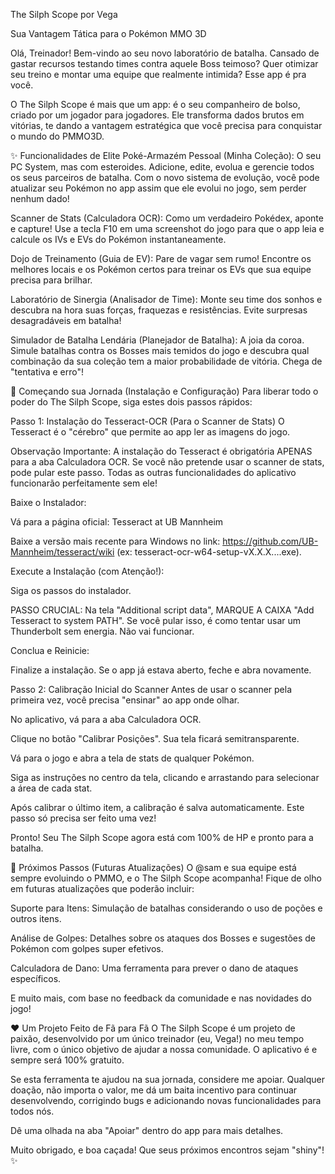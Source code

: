 The Silph Scope
por Vega

Sua Vantagem Tática para o Pokémon MMO 3D

Olá, Treinador! Bem-vindo ao seu novo laboratório de batalha. Cansado de gastar recursos testando times contra aquele Boss teimoso? Quer otimizar seu treino e montar uma equipe que realmente intimida? Esse app é pra você.

O The Silph Scope é mais que um app: é o seu companheiro de bolso, criado por um jogador para jogadores. Ele transforma dados brutos em vitórias, te dando a vantagem estratégica que você precisa para conquistar o mundo do PMMO3D.

✨ Funcionalidades de Elite
Poké-Armazém Pessoal (Minha Coleção): O seu PC System, mas com esteroides. Adicione, edite, evolua e gerencie todos os seus parceiros de batalha. Com o novo sistema de evolução, você pode atualizar seu Pokémon no app assim que ele evolui no jogo, sem perder nenhum dado!

Scanner de Stats (Calculadora OCR): Como um verdadeiro Pokédex, aponte e capture! Use a tecla F10 em uma screenshot do jogo para que o app leia e calcule os IVs e EVs do Pokémon instantaneamente.

Dojo de Treinamento (Guia de EV): Pare de vagar sem rumo! Encontre os melhores locais e os Pokémon certos para treinar os EVs que sua equipe precisa para brilhar.

Laboratório de Sinergia (Analisador de Time): Monte seu time dos sonhos e descubra na hora suas forças, fraquezas e resistências. Evite surpresas desagradáveis em batalha!

Simulador de Batalha Lendária (Planejador de Batalha): A joia da coroa. Simule batalhas contra os Bosses mais temidos do jogo e descubra qual combinação da sua coleção tem a maior probabilidade de vitória. Chega de "tentativa e erro"!

🚀 Começando sua Jornada (Instalação e Configuração)
Para liberar todo o poder do The Silph Scope, siga estes dois passos rápidos:

Passo 1: Instalação do Tesseract-OCR (Para o Scanner de Stats)
O Tesseract é o "cérebro" que permite ao app ler as imagens do jogo.

Observação Importante: A instalação do Tesseract é obrigatória APENAS para a aba Calculadora OCR. Se você não pretende usar o scanner de stats, pode pular este passo. Todas as outras funcionalidades do aplicativo funcionarão perfeitamente sem ele!

Baixe o Instalador:

Vá para a página oficial: Tesseract at UB Mannheim

Baixe a versão mais recente para Windows no link: https://github.com/UB-Mannheim/tesseract/wiki (ex: tesseract-ocr-w64-setup-vX.X.X....exe).

Execute a Instalação (com Atenção!):

Siga os passos do instalador.

PASSO CRUCIAL: Na tela "Additional script data", MARQUE A CAIXA "Add Tesseract to system PATH". Se você pular isso, é como tentar usar um Thunderbolt sem energia. Não vai funcionar.

Conclua e Reinicie:

Finalize a instalação. Se o app já estava aberto, feche e abra novamente.

Passo 2: Calibração Inicial do Scanner
Antes de usar o scanner pela primeira vez, você precisa "ensinar" ao app onde olhar.

No aplicativo, vá para a aba Calculadora OCR.

Clique no botão "Calibrar Posições". Sua tela ficará semitransparente.

Vá para o jogo e abra a tela de stats de qualquer Pokémon.

Siga as instruções no centro da tela, clicando e arrastando para selecionar a área de cada stat.

Após calibrar o último item, a calibração é salva automaticamente. Este passo só precisa ser feito uma vez!

Pronto! Seu The Silph Scope agora está com 100% de HP e pronto para a batalha.

🔮 Próximos Passos (Futuras Atualizações)
O @sam e sua equipe está sempre evoluindo o PMMO, e o The Silph Scope acompanha! Fique de olho em futuras atualizações que poderão incluir:

Suporte para Itens: Simulação de batalhas considerando o uso de poções e outros itens.

Análise de Golpes: Detalhes sobre os ataques dos Bosses e sugestões de Pokémon com golpes super efetivos.

Calculadora de Dano: Uma ferramenta para prever o dano de ataques específicos.

E muito mais, com base no feedback da comunidade e nas novidades do jogo!

❤️ Um Projeto Feito de Fã para Fã
O The Silph Scope é um projeto de paixão, desenvolvido por um único treinador (eu, Vega!) no meu tempo livre, com o único objetivo de ajudar a nossa comunidade. O aplicativo é e sempre será 100% gratuito.

Se esta ferramenta te ajudou na sua jornada, considere me apoiar. Qualquer doação, não importa o valor, me dá um baita incentivo para continuar desenvolvendo, corrigindo bugs e adicionando novas funcionalidades para todos nós.

Dê uma olhada na aba "Apoiar" dentro do app para mais detalhes.

Muito obrigado, e boa caçada! Que seus próximos encontros sejam "shiny"! ✨